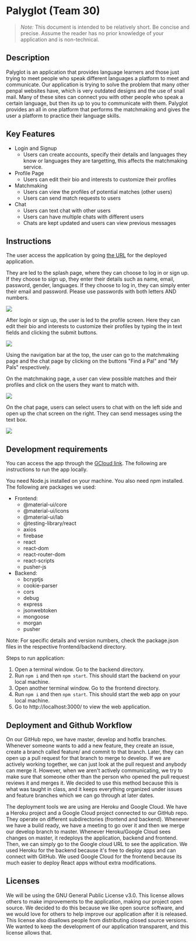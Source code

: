 # Palyglot (Team 30)

> _Note:_ This document is intended to be relatively short. Be concise and precise. Assume the reader has no prior knowledge of your application and is non-technical. 

## Description 

Palyglot is an application that provides language learners and those just trying to meet people who speak different languages a platform to meet and communicate. Our application is trying to solve the problem that many other penpal websites have, which is very outdated designs and the use of snail mail. Many of these sites can connect you with other people who speak a certain language, but then its up to you to communicate with them. Palyglot provides an all in one platform that performs the matchmaking and gives the user a platform to practice their language skills.

## Key Features
 * Login and Signup
   - Users can create accounts, specify their details and languages they know or languages they are targetting, this affects the matchmaking service.
 * Profile Page
   - Users can edit their bio and interests to customize their profiles
 * Matchmaking
   - Users can view the profiles of potential matches (other users)
   - Users can send match requests to users
 * Chat
   - Users can text chat with other users
   - Users can have multiple chats with different users
   - Chats are kept updated and users can view previous messages

## Instructions
The user access the application by going [the URL](https://csc301deliver.ue.r.appspot.com) for the deployed application. 

They are led to the splash page, where they can choose to log in or sign up. If they choose to sign up, they enter their details such as name, email, password, gender, languages. If they choose to log in, they can simply enter their email and password. Please use passwords with both letters AND numbers.

![](https://i.imgur.com/6jZbCPO.png)

After login or sign up, the user is led to the profile screen. Here they can edit their bio and interests to customize their profiles by typing the in text fields and clicking the submit buttons.

![](https://i.imgur.com/lkRfYjC.png)

Using the navigation bar at the top, the user can go to the matchmaking page and the chat page by clicking on the buttons "Find a Pal" and "My Pals" respectively.

On the matchmaking page, a user can view possible matches and their profiles and click on the users they want to match with.

![](https://i.imgur.com/re80jLS.png)

On the chat page, users can select users to chat with on the left side and open up the chat screen on the right. They can send messages using the text box.
 
![](https://i.imgur.com/zgehosV.png)

 ## Development requirements
You can access the app through the [GCloud link](https://csc301deliver.ue.r.appspot.com). The following are instructions to run the app locally.

You need Node.js installed on your machine. You also need npm installed. The following are packages we used:
   - Frontend:
     - @material-ui/core
     - @material-ui/icons
     - @material-ui/lab
     - @testing-library/react
     - axios
     - firebase
     - react
     - react-dom
     - react-router-dom
     - react-scripts
     - pusher-js
   - Backend:
     - bcryptjs
     - cookie-parser
     - cors
     - debug
     - express
     - jsonwebtoken
     - mongoose
     - morgan
     - pusher

Note: For specific details and version numbers, check the package.json files in the respective frontend/backend directory.

Steps to run application:
 1. Open a terminal window. Go to the backend directory.
 2. Run `npm i` and then `npm start`. This should start the backend on your local machine.
 3. Open another terminal window. Go to the frontend directory.
 4. Run `npm i` and then `npm start`. This should start the web app on your local machine.
 5. Go to http://localhost:3000/ to view the web application.
 
 ## Deployment and Github Workflow
 
On our GitHub repo, we have master, develop and hotfix branches. Whenever someone wants to add a new feature, they create an issue, create a branch called feature/<issue-number> and commit to that branch. Later, they can open up a pull request for that branch to merge to develop. If we are actively working together, we can just look at the pull request and anybody can merge it. However, when we aren't actively communicating, we try to make sure that someone other than the person who opened the pull request reviews it and merges it. We decided to use this method because this is what was taught in class, and it keeps everything organized under issues and feature branches which we can go through at later dates.

The deployment tools we are using are Heroku and Google Cloud. We have a Heroku project and a Google Cloud project connected to our GitHub repo. They operate on different subdirectories (frontend and backend). Whenever we have a build ready, we have a meeting to go over it and then we merge our develop branch to master. Whenever Heroku/Google Cloud sees changes on master, it redeploys the application, backend and frontend. Then, we can simply go to the Google cloud URL to see the application. We used Heroku for the backend because it's free to deploy apps and can connect with GitHub. We used Google Cloud for the frontend because its much easier to deploy React apps without extra modifications.

 ## Licenses 
 
We will be using the GNU General Public License v3.0. This license allows others to make improvements to the application, making our project open source. We decided to do this because we like open source software, and we would love for others to help improve our application after it is released. This license also disallows people from distributing closed source versions. We wanted to keep the development of our application transparent, and this license allows that.
